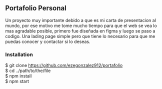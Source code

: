## Portafolio Personal

Un proyecto muy importante debido a que es mi carta de presentacion al mundo, por ese motivo me tome mucho tiempo para que el web se vea lo mas agradable posible, primero fue diseñada en figma y luego se paso a codigo. Una lading page simple pero que tiene lo necesario para que me puedas conocer y contactar si lo deseas.


### Installation

$ git clone https://github.com/ezegonzalez912/portafolio <br />
$ cd ../path/to/the/file <br />
$ npm install <br />
$ npm start
